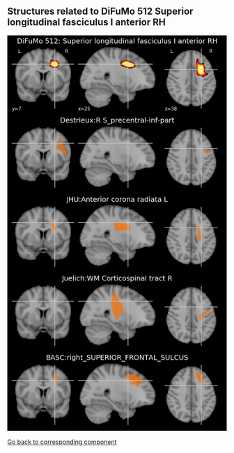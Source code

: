 


## Structures related to DiFuMo 512 Superior longitudinal fasciculus I anterior RH

![58](58.jpg "Structures related to DiFuMo 512 Superior longitudinal fasciculus I anterior RH")

[Go back to corresponding component](https://parietal-inria.github.io/DiFuMo/512/html/58.html)